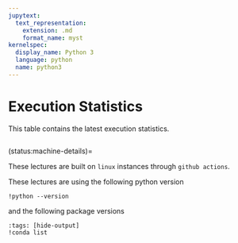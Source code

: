 ```yaml
---
jupytext:
  text_representation:
    extension: .md
    format_name: myst
kernelspec:
  display_name: Python 3
  language: python
  name: python3
---
```


# Execution Statistics

This table contains the latest execution statistics.

```{nb-exec-table}
```

(status:machine-details)=

These lectures are built on `linux` instances through `github actions`. 

These lectures are using the following python version

```{code-cell} ipython
!python --version
```

and the following package versions

```{code-cell} ipython
:tags: [hide-output]
!conda list
```